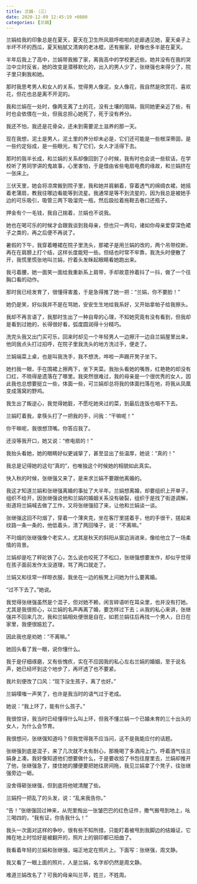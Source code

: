 ```yaml
---
title: 兰娟-（三）
date: 2020-12-09 12:45:19 +0800
categories: [兰娟]
---
```


兰娟给我的印象总是在夏天，夏天在卫生所风扇呼啦啦的走廊遇见她，夏天桌子上半坏不坏的西瓜，夏天粘腻又清爽的老冰棍，还有搬家，好像也多半是在夏天。

半年后我上了高中，兰娟带我搬了家，离我高中的学校更近些。她并没有在我的哭泣中立时反省，她的改变是潜移默化的，出入的男人少了，张继强也来得少了，院子里只剩我和她。

那时我思考男人和女人的关系，觉得男人像泥，女人像花，我自然是欣赏花、喜欢花，但花也总是离不开泥的。

我和兰娟在一处时，像两支离了土的花，没有土壤的阻隔，我同她更亲近了些，有时也会依偎在一处，但我总担心她死了，死于没有养分。

我还不怕，我还是花骨朵，还未到需要泥土滋养的那一天。

现在我想，泥土是男人，泥土里的养分却未必是，它们还可能是一些根深蒂固，是一些约定俗成，是一些眼光，有了它们，女人才活得下去。

那时的我半长成，和兰娟的关系却像回到了小时候，我有时也会说一些软话，在学校听了男同学讲的鬼故事，心里害怕，于是借由省些电扇电费的缘故，和兰娟挤在一张床上。

三伏天里，她会将凉席搬到院子里，我和她并肩躺着，穿着透气的绵绸衣裙，她摇着老蒲扇，教我往哪边看能等到流星。我通常是等不到流星的，因为我总是被她手边的可乐吸引，吸管三两下吸溜完一瓶，然后趿拉着拖鞋去巷口还瓶子。

押金有个一毛钱，我自己揣着，兰娟也不说我。

她也在喝可乐的时候才会跟我谈到我母亲，但也只一两句，诸如你母亲爱穿深色裙子之类的，再之后便不再说了。

暑假的下午，我穿着睡裙在院子里洗头，那裙子是用兰娟的改的，两个吊带绞断，再在在肩膀上打个结，这样长度能短一些。但结也时常不牢靠，我洗头时便散了开，我慌里慌张地叫兰娟，拧着头发眯起眼睛看她跑出来。

我弓着腰，她一面笑一面给我重新系上肩带，手却故意拎着抖了一抖，做了一个往胸口看的动作。

那时我已经发育了，很懂得害羞，于是急得推了她一把：“兰娟，你不要脸！”

她仍是笑，好似我并不是在骂她，安安生生地给我系好，又开始拿帕子给我擦头。

我却不再言语了，我那时生出了一种自卑的心理，不知她究竟有没有看到，但我却是看到过她的，长得很好看，弧度圆润得十分精巧。

洗完头我又出门买可乐，回来时却见一个年轻男人一边擦汗一边自兰娟屋里出来，他同我点头打过招呼，在院子里我洗头的地方洗过手，便走了。

兰娟端菜上桌，也是叫我洗手，我不想洗，哗啦一声踢开凳子坐下。

她扫我一眼，手在围裙上擦两下，坐下夹菜。我抬头看她的嘴唇，红艳艳的却没有口红，不晓得是遗落在了哪里。我突然很难过，我的母亲是一个很优秀的女人，因此我也总想要挺立一些，体面一些，可兰娟却总将我的体面扫落在地，将我从凤凰变成落窝的野鸡。

我生出了叛逆心，我觉得她脏，不愿吃她夹过的菜，到最后连饭也咽不下去。

兰娟盯着我，拿筷头打了一把我的手，问我：“干嘛呢！”

你干嘛呢，我很想顶嘴。你答应我了。

还没等我开口，她又说：“修电扇的！”

我抬头看她，她的眼睛好似更诚挚了，甚至显出了些温厚，她说：“真的！”

我总是记得她的这句“真的”，也唯独这个时候她的相貌如此真实。

快入秋的时候，张继强又来了，是来求兰娟不要跟他离婚的。

我这才知道兰娟和张继强离婚的事扯了大半年。兰娟想离婚，却要组织上开单子，组织不给开，因张继强说他和兰娟的婚姻关系没有破裂，组织于是找了街道调解，街道将兰娟喊去做了工作，又将张继强招了来，让他和兰娟谈一谈。

张继强这回不叼烟了，穿着一个薄夹克，坐在客厅里搓着手，他的手很干，搓起来纹路一条一条的，他低着头，清了两回嗓子，说：“不离嘛。”

不叼烟的张继强像个老实人，尤其是秋天的斜阳从窗边淌进来，像给他立了一场柔情的背景。

兰娟却是吃了秤砣铁了心，怎么说也咬死了不松口，张继强想要发作，却似乎觉得在孩子面前发作太没道理，骂了两口就走了。

兰娟又和往常一样晾衣服，我坐在一边的板凳上问她为什么要离婚。

“过不下去了。”她说。

我觉得张继强虽然是个混子，但对她不赖，闲言碎语听在耳朵里，也并没有打她。尤其是我很担心，以兰娟的名声再离了婚，要怎样过下去；从我的私心来讲，张继强并不回来几次，我和兰娟相处便很是自在，如若兰娟往后再找一个男人，日日在家里，我便很尴尬了。

因此我也是劝她：“不离嘛。”

她回头看了我一眼，说你懂什么。

我于是仔细琢磨，又有些愧疚，实在不应因我的私心左右兰娟的婚姻，至于说名声，她已经坏到这个地步了，再坏透了也不要紧。

我片刻便改了口风：“现下没生孩子，离了也好。”

兰娟噗嗤一声笑了，也许是我当时的语气过于老成。

她说：“我上环了，能有什么孩子。”

我很惊讶，我当时已经懂得什么叫上环，但我不懂兰娟一个已婚未育的三十出头的女人，为什么会节育。

我很想问，张继强知道吗？但我觉得我不应当问，这不是我能应付的话题。

张继强到底是混子，来了几次就不太有耐心，那晚喝了多酒闯上门，呼着酒气往兰娟身上凑。我好像知道他们想要做什么，于是要收拾了书包往屋里去，兰娟却推开了他，张继强急了，搂住她的腰便要把她往房间拖，我见兰娟拿了个凳子，往张继强旁边一砸。

没舍得砸张继强，但到底将他唬清醒了些。

兰娟捋一把乱了的头发，说：“乱来我告你。”

“告！”张继强回过神来，从兜里掏出一张皱巴巴的红色证件，撒气搬甩到地上，吆三喝四的，“我有证，你告我什么！”

我头一次面对这样的争吵，很有些不知所措，只能盯着被甩到我脚边的结婚证，它摊在地上时恰好是被翻开的，照片上的钢印都已扭曲了。

我看着年轻的兰娟和张继强，端正地定在照片上。下面写：张继强，周文静。

我又看了一眼上面的照片，人是兰娟，名字却仍然是周文静。

难道兰娟改名了？可我的母亲叫兰苹，姓兰，不姓周。

